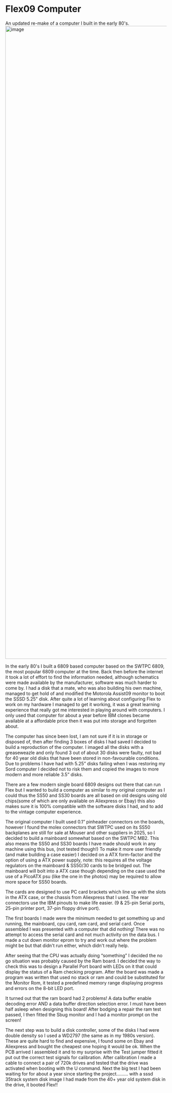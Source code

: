 # Flex09 Computer
An updated re-make of a computer I built in the early 80's.
<img width="1512" height="1969" alt="image" src="https://github.com/user-attachments/assets/7cdb5c51-7d5b-4b4a-af5d-a0cc5c82cc22" />

In the early 80's I built a 6809 based computer based on the SWTPC 6809, the most popular 6809 computer at the time. 
Back then before the internet it took a lot of effort to find the information needed, although schematics were made available by the manufacturer, software was much harder to come by.
I had a disk that a mate, who was also building his own machine, managed to get hold of and modified the Motorola Assist09 monitor to boot the SSSD 5.25" disk.
After quite a lot of learning about configuring Flex to work on my hardware I managed to get it working, it was a great learning experience that really got me interested in playing around with computers.
I only used that computer for about a year before IBM clones became available at a affordable price then it was put into storage and forgotten about.



The computer has since been lost, I am not sure if it is in storage or disposed of, then after finding 3 boxes of disks I had saved I decided to build a reproduction of the computer.
I imaged all the disks with a greaseweazle and only found 3 out of about 30 disks were faulty, not bad for 40 year old disks that have been stored in non-favourable conditions. 
Due to problems I have had with 5.25” disks failing when I was restoring my Sord computer I decided not to risk them and copied the images to more modern and more reliable 3.5” disks.
 
There are a few modern single board 6809 designs out there that can run Flex but I wanted to build a computer as similar to my original computer as I could thus the SS50 and SS30 boards are all based on old designs using old chips(some of which are only available on Aliexpress or Ebay) this also makes sure it is 100% compatible with the software disks I had, and to add to the vintage computer experience.

The original computer I built used 0.1” pinheader connectors on the boards, however I found the molex connectors that SWTPC used on its SS50 backplanes are still for sale at Mouser and other suppliers in 2025, so I decided to build a mainboard somewhat based on the SWTPC MB2. This also means the SS50 and SS30 boards I have made should work in any machine using this bus, (not tested though!)
To make it more user friendly (and make building a case easier) I decided on a ATX form-factor and the option of using a ATX power supply, note: this requires all the voltage regulators on the mainboard & SS50/30 cards to be bridged out. 
The mainboard will bolt into a ATX case though depending on the case used the use of a PicoATX psu (like the one in the photos) may be required to allow more space for SS50 boards.

The cards are designed to use PC card brackets which line up with the slots in the ATX case, or the chassis from Aliexpress that I used. 
The rear connectors use the IBM pinouts to make life easier. (9 & 25-pin Serial ports, 25-pin printer port, 37-pin floppy drive port).

The first boards I made were the minimum needed to get something up and running, the mainboard, cpu card, ram card, and serial card.
Once assembled I was presented with a computer that did nothing! There was no attempt to access the serial card and not much activity on the data bus. 
I made a cut down monitor eprom to try and work out where the problem might be but that didn't run either, which didn't really help. 

After seeing that the CPU was actually doing “something” I decided the no go situation was probably caused by the Ram board.  I decided the way to check this was to design a Parallel Port board with LEDs on it that could display the status of a Ram checking program. 
After the board was made a program was written that used no stack or ram and could be substituted for the Monitor Rom, it tested a predefined memory range displaying progress and errors on the 8-bit LED port. 

It turned out that the ram board had 2 problems! A data buffer enable decoding error AND a data buffer direction selection error.  I must have been half asleep when designing this board!
After bodging a repair the ram test passed, I then fitted the Sbug monitor and I had a monitor prompt on the screen!

The next step was to build a disk controller, some of the disks I had were double density so I used a WD2797 (the same as in my 1980s version). These are quite hard to find and expensive, I found some on Ebay and Aliexpress and bought the cheapest one hoping it would be ok.
When the PCB arrived I assembled it and to my surprise with the Test jumper fitted it put out the correct test signals for calibration.
After calibration I made a cable to connect a pair of 720k drives and tested that the drive was activated when booting with the U command. 
Next the big test I had been waiting for for about a year since starting the project......... with a sssd 35track system disk image I had made from the 40+ year old system disk in the drive, it booted Flex!!




